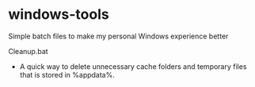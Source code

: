 # windows-tools
Simple batch files to make my personal Windows experience better

Cleanup.bat
- A quick way to delete unnecessary cache folders and temporary files that is stored in %appdata%.
